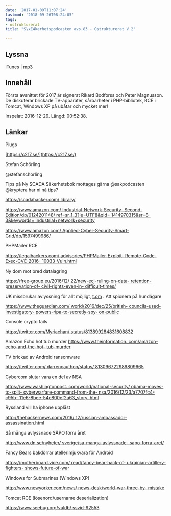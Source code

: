 ```yaml
---
date: '2017-01-09T11:07:24'
lastmod: '2018-09-26T08:24:05'
tags:
- ostrukturerat
title: "S\xE4kerhetspodcasten avs.83 - Ostrukturerat V.2"

---
```

## Lyssna

iTunes \| [mp3](http://traffic.libsyn.com/sakerhetspodcasten/Ostrukturerat_2016-12-29.mp3)

## Innehåll

Första avsnittet för 2017 är signerat Rikard Bodforss och Peter Magnusson. De diskuterar
brickade TV-apparater, sårbarheter i PHP-bibliotek, RCE i Tomcat, Windows XP på ubåtar
och mycket mer!

Inspelat: 2016-12-29. Längd: 00:52:38.

## Länkar
Plugs

[https://c217.se/](https://c217.se/)



Stefan Schörling

‏@stefanschorling

Tips på Ny SCADA Säkerhetsbok mottages gärna @sakpodcasten @kryptera har ni nå tips?

[https://scadahacker.com/
library/](https://scadahacker.com/library/)

[https://www.amazon.com/
Industrial-Network-Security-
Second-Edition/dp/0124201148/
ref=sr_1_3?ie=UTF8&qid=
1414970315&sr=8-3&keywords=
industrial+network+security](https://www.amazon.com/Industrial-Network-Security-Second-Edition/dp/0124201148/ref=sr_1_3?ie=UTF8&qid=1414970315&sr=8-3&keywords=industrial+network+security)


[https://www.amazon.com/
Applied-Cyber-Security-Smart-
Grid/dp/1597499986/](https://www.amazon.com/Applied-Cyber-Security-Smart-Grid/dp/1597499986/)



PHPMailer RCE

[https://legalhackers.com/
advisories/PHPMailer-Exploit-
Remote-Code-Exec-CVE-2016-
10033-Vuln.html](https://legalhackers.com/advisories/PHPMailer-Exploit-Remote-Code-Exec-CVE-2016-10033-Vuln.html)




Ny dom mot bred datalagring

[https://free-group.eu/2016/12/
22/new-ecj-ruling-on-data-
retention-preservation-of-
civil-rights-even-in-
difficult-times/](https://free-group.eu/2016/12/22/new-ecj-ruling-on-data-retention-preservation-of-civil-rights-even-in-difficult-times/)




UK missbrukar avlyssning för allt möjligt, [t.om](http://t.om/) . Att spionera på hundägare

[https://www.theguardian.com/
world/2016/dec/25/british-
councils-used-investigatory-
powers-ripa-to-secretly-spy-
on-public](https://www.theguardian.com/world/2016/dec/25/british-councils-used-investigatory-powers-ripa-to-secretly-spy-on-public)




Console crypto fails

[https://twitter.com/Myriachan/
status/813899284831608832](https://twitter.com/Myriachan/status/813899284831608832)



Amazon Echo hot tub murder [https://www.theinformation.
com/amazon-echo-and-the-hot-
tub-murder](https://www.theinformation.com/amazon-echo-and-the-hot-tub-murder)



TV brickad av Android ransomware

[https://twitter.com/
darrencauthon/status/
813096722989809665](https://twitter.com/darrencauthon/status/813096722989809665)



Cybercom slutar vara en del av NSA

[https://www.washingtonpost.
com/world/national-security/
obama-moves-to-split-
cyberwarfare-command-from-the-
nsa/2016/12/23/a7707fc4-c95b-
11e6-8bee-54e800ef2a63_story.
html](https://www.washingtonpost.com/world/national-security/obama-moves-to-split-cyberwarfare-command-from-the-nsa/2016/12/23/a7707fc4-c95b-11e6-8bee-54e800ef2a63_story.html)




Ryssland vill ha iphone upplåst

[http://thehackernews.com/2016/
12/russian-ambassador-
assassination.html](http://thehackernews.com/2016/12/russian-ambassador-assassination.html)



Så många avlyssnade SÄPO förra året

[http://www.dn.se/nyheter/
sverige/sa-manga-avlyssnade-
sapo-forra-aret/](http://www.dn.se/nyheter/sverige/sa-manga-avlyssnade-sapo-forra-aret/)



Fancy Bears bakdörrar atellerimjukvara för Android

[https://motherboard.vice.com/
read/fancy-bear-hack-of-
ukrainian-artillery-fighters-
shows-future-of-war](https://motherboard.vice.com/read/fancy-bear-hack-of-ukrainian-artillery-fighters-shows-future-of-war)




Windows for Submarines (Windows XP)

[http://www.newyorker.com/news/
news-desk/world-war-three-by-
mistake](http://www.newyorker.com/news/news-desk/world-war-three-by-mistake)



Tomcat RCE (lösenord/username deserialization)



[https://www.seebug.org/vuldb/
ssvid-92553](https://www.seebug.org/vuldb/ssvid-92553)





